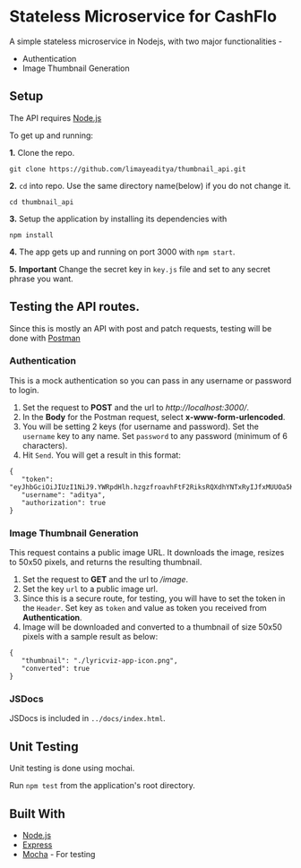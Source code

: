 # Stateless Microservice for CashFlo

A simple stateless microservice in Nodejs, with two major functionalities -

 * Authentication
 * Image Thumbnail Generation


## Setup

The API requires [Node.js](https://nodejs.org/en/download/)

To get up and running: 

**1.** Clone the repo.
```
git clone https://github.com/limayeaditya/thumbnail_api.git
```

**2.**  ```cd``` into repo. Use the same directory name(below) if you do not change it.
```
cd thumbnail_api
```

**3.**  Setup the application by installing its dependencies with
```
npm install
```

**4.**  The app gets up and running on port 3000 with ```npm start```.

**5.**  **Important** Change the secret key in ```key.js``` file and set to any secret phrase you want.
 

## Testing the API routes.

Since this is mostly an API with post and patch requests, testing will be done with [Postman](https://www.getpostman.com/)

### Authentication
This is a mock authentication so you can pass in any username or password to login.
 1. Set the request to **POST** and the url to _http://localhost:3000/_. 
 2. In the **Body** for the Postman request, select **x-www-form-urlencoded**.
 3. You will be setting 2 keys (for username and password). Set the ```username``` key to any name. Set ```password``` to any password (minimum of 6 characters).
 4. Hit ```Send```. You will get a result in this format:
 ```
{
    "token": "eyJhbGciOiJIUzI1NiJ9.YWRpdHlh.hzgzfroavhFtF2RiksRQXdhYNTxRyIJfxMUUOa5Kyhc",
    "username": "aditya",
    "authorization": true
}
 ```


 ### Image Thumbnail Generation
This request contains a public image URL. It downloads the image, resizes to 50x50 pixels, and returns the resulting thumbnail.
 1. Set the request to **GET** and the url to _/image_.
 2. Set the key ```url``` to a public image url.
 3. Since this is a secure route, for testing, you will have to set the token in the ```Header```. Set key as ```token``` and value as token you received from **Authentication**.
 4. Image will be downloaded and converted to a thumbnail of size 50x50 pixels with a sample result as below:
 ```
{
    "thumbnail": "./lyricviz-app-icon.png",
    "converted": true
}
```
### JSDocs 
JSDocs is included in ```../docs/index.html```.

## Unit Testing

Unit testing is done using mochai.

Run ```npm test``` from the application's root directory.




## Built With

 * [Node.js](https://nodejs.org)
 * [Express](https://expressjs.com/)
 * [Mocha](https://mochajs.org/) - For testing





